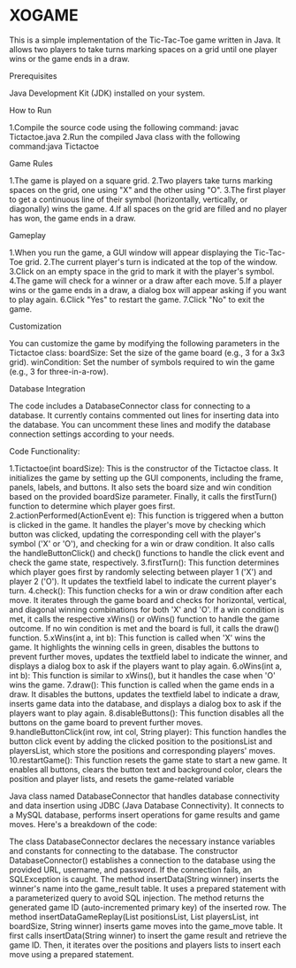 # XOGAME

This is a simple implementation of the Tic-Tac-Toe game written in Java. It allows two players to take turns marking spaces on a grid until one player wins or the game ends in a draw.

Prerequisites

Java Development Kit (JDK) installed on your system.

How to Run

1.Compile the source code using the following command: javac Tictactoe.java
2.Run the compiled Java class with the following command:java Tictactoe

Game Rules

1.The game is played on a square grid.
2.Two players take turns marking spaces on the grid, one using "X" and the other using "O".
3.The first player to get a continuous line of their symbol (horizontally, vertically, or diagonally) wins the game.
4.If all spaces on the grid are filled and no player has won, the game ends in a draw.

Gameplay

1.When you run the game, a GUI window will appear displaying the Tic-Tac-Toe grid.
2.The current player's turn is indicated at the top of the window.
3.Click on an empty space in the grid to mark it with the player's symbol.
4.The game will check for a winner or a draw after each move.
5.If a player wins or the game ends in a draw, a dialog box will appear asking if you want to play again.
6.Click "Yes" to restart the game.
7.Click "No" to exit the game.

Customization

You can customize the game by modifying the following parameters in the Tictactoe class:
boardSize: Set the size of the game board (e.g., 3 for a 3x3 grid).
winCondition: Set the number of symbols required to win the game (e.g., 3 for three-in-a-row).

Database Integration

The code includes a DatabaseConnector class for connecting to a database. It currently contains commented out lines for inserting data into the database. You can uncomment these lines and modify the database connection settings according to your needs.


Code Functionality:

1.Tictactoe(int boardSize): This is the constructor of the Tictactoe class. It initializes the game by setting up the GUI components, including the frame, panels, labels, and buttons. It also sets the board size and win condition based on the provided boardSize parameter. Finally, it calls the firstTurn() function to determine which player goes first.
2.actionPerformed(ActionEvent e): This function is triggered when a button is clicked in the game. It handles the player's move by checking which button was clicked, updating the corresponding cell with the player's symbol ('X' or 'O'), and checking for a win or draw condition. It also calls the handleButtonClick() and check() functions to handle the click event and check the game state, respectively.
3.firstTurn(): This function determines which player goes first by randomly selecting between player 1 ('X') and player 2 ('O'). It updates the textfield label to indicate the current player's turn.
4.check(): This function checks for a win or draw condition after each move. It iterates through the game board and checks for horizontal, vertical, and diagonal winning combinations for both 'X' and 'O'. If a win condition is met, it calls the respective xWins() or oWins() function to handle the game outcome. If no win condition is met and the board is full, it calls the draw() function.
5.xWins(int a, int b): This function is called when 'X' wins the game. It highlights the winning cells in green, disables the buttons to prevent further moves, updates the textfield label to indicate the winner, and displays a dialog box to ask if the players want to play again.
6.oWins(int a, int b): This function is similar to xWins(), but it handles the case when 'O' wins the game.
7.draw(): This function is called when the game ends in a draw. It disables the buttons, updates the textfield label to indicate a draw, inserts game data into the database, and displays a dialog box to ask if the players want to play again.
8.disableButtons(): This function disables all the buttons on the game board to prevent further moves.
9.handleButtonClick(int row, int col, String player): This function handles the button click event by adding the clicked position to the positionsList and playersList, which store the positions and corresponding players' moves.
10.restartGame(): This function resets the game state to start a new game. It enables all buttons, clears the button text and background color, clears the position and player lists, and resets the game-related variable



Java class named DatabaseConnector that handles database connectivity and data insertion using JDBC (Java Database Connectivity). 
It connects to a MySQL database, performs insert operations for game results and game moves.
Here's a breakdown of the code:

The class DatabaseConnector declares the necessary instance variables and constants for connecting to the database.
The constructor DatabaseConnector() establishes a connection to the database using the provided URL, username, and password. If the connection fails, an SQLException is caught.
The method insertData(String winner) inserts the winner's name into the game_result table. It uses a prepared statement with a parameterized query to avoid SQL injection. The method returns the generated game ID (auto-incremented primary key) of the inserted row.
The method insertDataGameReplay(List<String> positionsList, List<String> playersList, int boardSize, String winner) inserts game moves into the game_move table. It first calls insertData(String winner) to insert the game result and retrieve the game ID. Then, it iterates over the positions and players lists to insert each move using a prepared statement.





